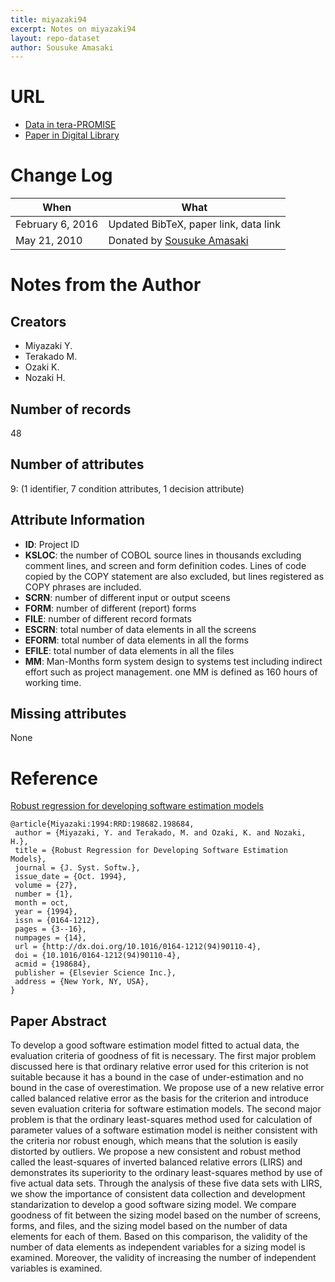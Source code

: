 ```yaml
---
title: miyazaki94
excerpt: Notes on miyazaki94
layout: repo-dataset
author: Sousuke Amasaki
---
```



# URL

* [Data in tera-PROMISE](https://terapromise.csc.ncsu.edu/svn/repo/effort/cobol/miyazaki94)
* [Paper in Digital Library](http://dx.doi.org/10.1016/0164-1212(94)90110-4)

# Change Log

When | What
---- | ----
February 6, 2016 | Updated BibTeX, paper link, data link
May 21, 2010 | Donated by [Sousuke Amasaki](/repo/people/data-donors/promise3.html)

# Notes from the Author

## Creators

 * Miyazaki Y.
 * Terakado M.
 * Ozaki K.
 * Nozaki H.

## Number of records

48

## Number of attributes

9: (1 identifier, 7 condition attributes, 1 decision attribute)

## Attribute Information

 * **ID**: Project ID
 * **KSLOC**: the number of COBOL source lines in thousands excluding comment lines, and screen and form definition codes.  Lines of code copied by the COPY statement are also excluded, but lines registered as COPY phrases are included.
 * **SCRN**: number of different input or output sceens
 * **FORM**: number of different (report) forms
 * **FILE**: number of different record formats
 * **ESCRN**: total number of data elements in all the screens
 * **EFORM**: total number of data elements in all the forms
 * **EFILE**: total number of data elements in all the files
 * **MM**: Man-Months form system design to systems test including indirect effort such as project management. one MM is defined as 160 hours of working time.

## Missing attributes

None

# Reference

[Robust regression for developing software estimation models](http://dl.acm.org/citation.cfm?id=198684%22)
```
@article{Miyazaki:1994:RRD:198682.198684,
 author = {Miyazaki, Y. and Terakado, M. and Ozaki, K. and Nozaki, H.},
 title = {Robust Regression for Developing Software Estimation Models},
 journal = {J. Syst. Softw.},
 issue_date = {Oct. 1994},
 volume = {27},
 number = {1},
 month = oct,
 year = {1994},
 issn = {0164-1212},
 pages = {3--16},
 numpages = {14},
 url = {http://dx.doi.org/10.1016/0164-1212(94)90110-4},
 doi = {10.1016/0164-1212(94)90110-4},
 acmid = {198684},
 publisher = {Elsevier Science Inc.},
 address = {New York, NY, USA},
}
```

## Paper Abstract

To develop a good software estimation model fitted to actual data, the evaluation criteria of goodness of fit is necessary. The first major problem discussed here is that ordinary relative error used for this criterion is not suitable because it has a bound in the case of under-estimation and no bound in the case of overestimation. We propose use of a new relative error called balanced relative error as the basis for the criterion and introduce seven evaluation criteria for software estimation models. The second major problem is that the ordinary least-squares method used for calculation of parameter values of a software estimation model is neither consistent with the criteria nor robust enough, which means that the solution is easily distorted by outliers. We propose a new consistent and robust method called the least-squares of inverted balanced relative errors (LIRS) and demonstrates its superiority to the ordinary least-squares method by use of five actual data sets. Through the analysis of these five data sets with LIRS, we show the importance of consistent data collection and development standarization to develop a good software sizing model. We compare goodness of fit between the sizing model based on the number of screens, forms, and files, and the sizing model based on the number of data elements for each of them. Based on this comparison, the validity of the number of data elements as independent variables for a sizing model is examined. Moreover, the validity of increasing the number of independent variables is examined.
